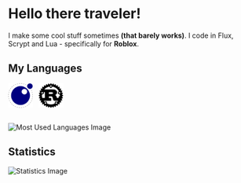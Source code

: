[//]: # (header)
<head>
    <h1><strong>Hello there traveler!</strong></h1>
  <p>I make some cool stuff sometimes <b>(that barely works)</b>. I code in Flux, Scrypt and Lua - specifically for <b>Roblox</b>.</p>
</head>

[//]: # (probably put a favorite projects section here or a showcase maybe? you can already pin repos so maybe make the pinned repos an extension of these.)

[//]: # (languages section)
<section>
    <h2>My Languages</h2>
	<table>
        <img src="https://raw.githubusercontent.com/devicons/devicon/master/icons/lua/lua-original.svg" width="50"/>
        &nbsp;
        <img src="https://github.com/devicons/devicon/blob/master/icons/rust/rust-plain.svg" width="50"/>
    </table>
    <img src="https://github-readme-stats.vercel.app/api/top-langs?username=strawbberrys&cache_seconds=7200&bg_color=0d1117&title_color=c9d1d9&text_color=8b949e&border_color=30363d&border_radius=6&layout=compact&count_private=true&exclude_repo=BetterDiscordPlugins" alt="Most Used Languages Image">
</section>

[//]: # (statistics section)
<section>
    <h2>Statistics</h2>
    <img src="https://github-readme-stats.vercel.app/api/?username=strawbberrys&cache_seconds=7200&bg_color=0d1117&title_color=c9d1d9&text_color=8b949e&border_color=30363d&border_radius=6&icon_color=c9d1d9&include_all_commits=true&count_private=true&show_icons=true" alt="Statistics Image">
</section>

